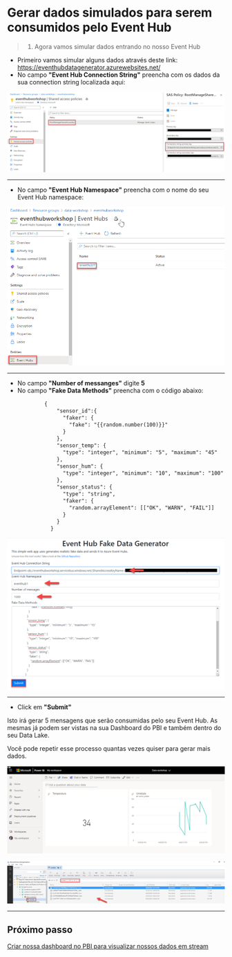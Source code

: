 # Gerar dados simulados para serem consumidos pelo Event Hub

> 1. Agora vamos simular dados entrando no nosso Event Hub 

- Primeiro vamos simular alguns dados através deste link: https://eventhubdatagenerator.azurewebsites.net/
- No campo **"Event Hub Connection String"** preencha com os dados da sua connection string localizada aqui:

![img25](/img/connectionstring1.png)
___

- No campo **"Event Hub Namespace"** preencha com o nome do seu Event Hub namespace:

![img26](/img/namespace1.png)
___

- No campo **"Number of messanges"** digite **5**
- No campo **"Fake Data Methods"** preencha com o código abaixo:

```
            {
                "sensor_id":{
                  "faker": {
                    "fake": "{{random.number(100)}}"
                  }
                },
                "sensor_temp": {
                  "type": "integer", "minimum": "5", "maximum": "45"
                },
                "sensor_hum": {
                  "type": "integer", "minimum": "10", "maximum": "100"
                },
                "sensor_status": {
                  "type": "string",
                  "faker": {
                    "random.arrayElement": [["OK", "WARN", "FAIL"]]
                  }
                }
              }
```
![img27](/img/geradormensagem1.png)
___

- Click em **"Submit"**

Isto irá gerar 5 mensagens que serão consumidas pelo seu Event Hub. As mesmas já podem ser vistas na sua Dashboard do PBI e também dentro do seu Data Lake.

Você pode repetir esse processo quantas vezes quiser para gerar mais dados.

![img28](/img/pbi8.png)

![img29](/img/explorer3.png)
___

## Próximo passo

[Criar nossa dashboard no PBI para visualizar nossos dados em stream](./dashboard_pbi.md)